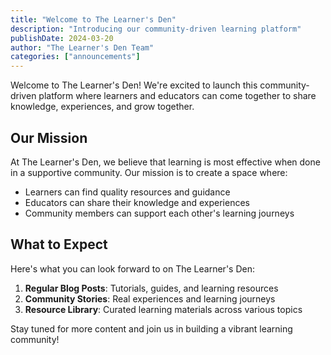 ```yaml
---
title: "Welcome to The Learner's Den"
description: "Introducing our community-driven learning platform"
publishDate: 2024-03-20
author: "The Learner's Den Team"
categories: ["announcements"]
---
```


Welcome to The Learner's Den! We're excited to launch this community-driven platform where learners and educators can come together to share knowledge, experiences, and grow together.

## Our Mission

At The Learner's Den, we believe that learning is most effective when done in a supportive community. Our mission is to create a space where:

- Learners can find quality resources and guidance
- Educators can share their knowledge and experiences
- Community members can support each other's learning journeys

## What to Expect

Here's what you can look forward to on The Learner's Den:

1. **Regular Blog Posts**: Tutorials, guides, and learning resources
2. **Community Stories**: Real experiences and learning journeys
3. **Resource Library**: Curated learning materials across various topics

Stay tuned for more content and join us in building a vibrant learning community!